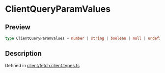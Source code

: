 
      
# ClientQueryParamValues

<div class="api-docs__section" data-reactroot="">

## Preview

</div><div class="api-docs__preview type single" data-reactroot="">

```ts
type ClientQueryParamValues = number | string | boolean | null | undefined;
```

</div><div class="api-docs__section" data-reactroot="">

## Description

</div><div class="api-docs__description" data-reactroot=""><span class="api-docs__do-not-parse">



</span></div><div class="api-docs__definition" data-reactroot="">

Defined in [client/fetch.client.types.ts](https://github.com/BetterTyped/hyper-fetch/blob/089b54eb/packages/core/src/client/fetch.client.types.ts#L23)

</div>
